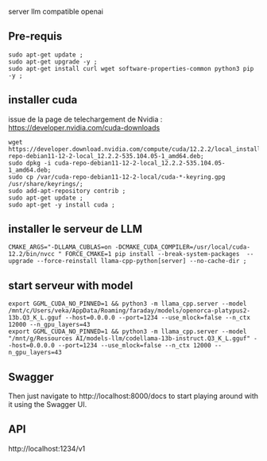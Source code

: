 server llm compatible openai

## Pre-requis
```
sudo apt-get update ; 
sudo apt-get upgrade -y ; 
sudo apt-get install curl wget software-properties-common python3 pip -y ; 
```
## installer cuda
issue de la page de telechargement de Nvidia : https://developer.nvidia.com/cuda-downloads
```
wget https://developer.download.nvidia.com/compute/cuda/12.2.2/local_installers/cuda-repo-debian11-12-2-local_12.2.2-535.104.05-1_amd64.deb;
sudo dpkg -i cuda-repo-debian11-12-2-local_12.2.2-535.104.05-1_amd64.deb;
sudo cp /var/cuda-repo-debian11-12-2-local/cuda-*-keyring.gpg /usr/share/keyrings/;
sudo add-apt-repository contrib ; 
sudo apt-get update ; 
sudo apt-get -y install cuda ;
```
## installer le serveur de LLM
```
CMAKE_ARGS="-DLLAMA_CUBLAS=on -DCMAKE_CUDA_COMPILER=/usr/local/cuda-12.2/bin/nvcc " FORCE_CMAKE=1 pip install --break-system-packages  --upgrade --force-reinstall llama-cpp-python[server] --no-cache-dir ;
```
## start serveur with model
```
export GGML_CUDA_NO_PINNED=1 && python3 -m llama_cpp.server --model /mnt/c/Users/veka/AppData/Roaming/faraday/models/openorca-platypus2-13b.Q3_K_L.gguf --host=0.0.0.0 --port=1234 --use_mlock=false --n_ctx 12000 --n_gpu_layers=43 
export GGML_CUDA_NO_PINNED=1 && python3 -m llama_cpp.server --model "/mnt/g/Ressources AI/models-llm/codellama-13b-instruct.Q3_K_L.gguf" --host=0.0.0.0 --port=1234 --use_mlock=false --n_ctx 12000 --n_gpu_layers=43 
```

## Swagger
Then just navigate to http://localhost:8000/docs to start playing around with it using the Swagger UI.

## API 
http://localhost:1234/v1
